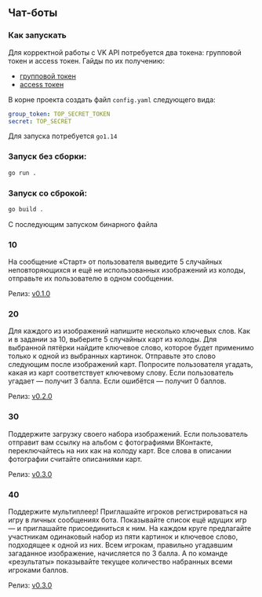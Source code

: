 ## Чат-боты

### Как запускать

Для корректной работы с VK API потребуется два токена: групповой токен и access токен. 
Гайды по их получению: 
- [групповой токен](https://dev.vk.com/api/bots/getting-started#%D0%9F%D0%BE%D0%BB%D1%83%D1%87%D0%B5%D0%BD%D0%B8%D0%B5%20%D0%BA%D0%BB%D1%8E%D1%87%D0%B0%20%D0%B4%D0%BE%D1%81%D1%82%D1%83%D0%BF%D0%B0)
- [access токен](https://www.pandoge.com/socialnye-seti-i-messendzhery/poluchenie-klyucha-dostupa-access_token-dlya-api-vkontakte)

В корне проекта создать файл `config.yaml` следующего вида:
```yaml
group_token: TOP_SECRET_TOKEN
secret: TOP_SECRET
```

Для запуска потребуется `go1.14`

### Запуск без сборки:
```bash
go run .
```

### Запуск со сброкой:
```bash
go build .
```
C последующим запуском бинарного файла

### 10
На сообщение «Старт» от пользователя выведите 5 случайных неповторяющихся и ещё не использованных изображений из колоды, отправьте их пользователю в одном сообщении.

Релиз: [v0.1.0](https://github.com/Not-cottage-cheese-but-cottage-cheese/Chat-Bots/tree/v0.1.0)

### 20 

Для каждого из изображений напишите несколько ключевых слов. Как и в задании за 10, выберите 5 случайных карт из колоды. Для выбранной пятёрки найдите ключевое слово, которое будет применимо только к одной из выбранных картинок. Отправьте это слово следующим после изображений карт. Попросите пользователя угадать, какая из карт соответствует ключевому слову. Если пользователь угадает — получит 3 балла. Если ошибётся — получит 0 баллов.

Релиз: [v0.2.0](https://github.com/Not-cottage-cheese-but-cottage-cheese/Chat-Bots/tree/v0.2.0)

### 30

Поддержите загрузку своего набора изображений. Если пользователь отправит вам ссылку на альбом с фотографиями ВКонтакте, переключайтесь на них как на колоду карт. Все слова в описании фотографии считайте описаниями карт.

Релиз: [v0.3.0](https://github.com/Not-cottage-cheese-but-cottage-cheese/Chat-Bots/tree/v0.3.0)

### 40

Поддержите мультиплеер! Приглашайте игроков регистрироваться на игру в личных сообщениях бота. Показывайте список ещё идущих игр — и приглашайте присоединиться к ним. На каждом круге предлагайте участникам одинаковый набор из пяти картинок и ключевое слово, подходящее к одной из них. Всем игрокам, правильно угадавшим загаданное изображение, начисляется по 3 балла. А по команде «результаты» показывайте текущее количество набранных всеми игроками баллов.

Релиз: [v0.3.0](https://github.com/Not-cottage-cheese-but-cottage-cheese/Chat-Bots/tree/v0.3.0)
